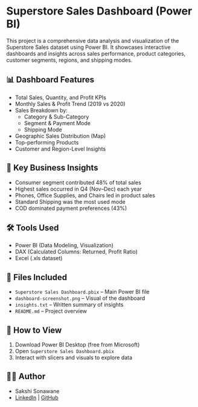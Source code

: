 
# Superstore Sales Dashboard (Power BI)

This project is a comprehensive data analysis and visualization of the Superstore Sales dataset using Power BI. It showcases interactive dashboards and insights across sales performance, product categories, customer segments, regions, and shipping modes.

## 📊 Dashboard Features

- Total Sales, Quantity, and Profit KPIs
- Monthly Sales & Profit Trend (2019 vs 2020)
- Sales Breakdown by:
  - Category & Sub-Category
  - Segment & Payment Mode
  - Shipping Mode
- Geographic Sales Distribution (Map)
- Top-performing Products
- Customer and Region-Level Insights

## 🧠 Key Business Insights

- Consumer segment contributed 48% of total sales
- Highest sales occurred in Q4 (Nov–Dec) each year
- Phones, Office Supplies, and Chairs led in product sales
- Standard Shipping was the most used mode
- COD dominated payment preferences (43%)

## 🛠 Tools Used

- Power BI (Data Modeling, Visualization)
- DAX (Calculated Columns: Returned, Profit Ratio)
- Excel (.xls dataset)

## 📁 Files Included

- `Superstore Sales Dashboard.pbix` – Main Power BI file
- `dashboard-screenshot.png` – Visual of the dashboard
- `insights.txt` – Written summary of insights
- `README.md` – Project overview

## 🚀 How to View

1. Download Power BI Desktop (free from Microsoft)
2. Open `Superstore Sales Dashboard.pbix`
3. Interact with slicers and visuals to explore data

## 👩‍💻 Author

- Sakshi Sonawane  
- [LinkedIn](https://www.linkedin.com/in/sakshi-sonawane-7867b3225/) | [GitHub](https://github.com/Sakshiks01)

